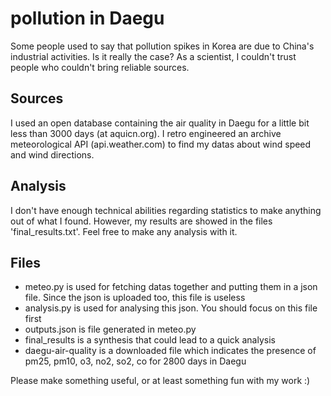 # pollution in Daegu

Some people used to say that pollution spikes in Korea are due to China's industrial activities.
Is it really the case? As a scientist, I couldn't trust people who couldn't bring reliable sources.

## Sources
I used an open database containing the air quality in Daegu for a little bit less than 3000 days (at aquicn.org).
I retro engineered an archive meteorological API (api.weather.com) to find my datas about wind speed and wind directions.

## Analysis
I don't have enough technical abilities regarding statistics to make anything out of what I found. However, my results are showed in the files 'final_results.txt'.
Feel free to make any analysis with it.

## Files
- meteo.py is used for fetching datas together and putting them in a json file. Since the json is uploaded too, this file is useless
- analysis.py is used for analysing this json. You should focus on this file first
- outputs.json is file generated in meteo.py
- final_results is a synthesis that could lead to a quick analysis
- daegu-air-quality is a downloaded file which indicates the presence of pm25, pm10, o3, no2, so2, co for 2800 days in Daegu


Please make something useful, or at least something fun with my work :)
